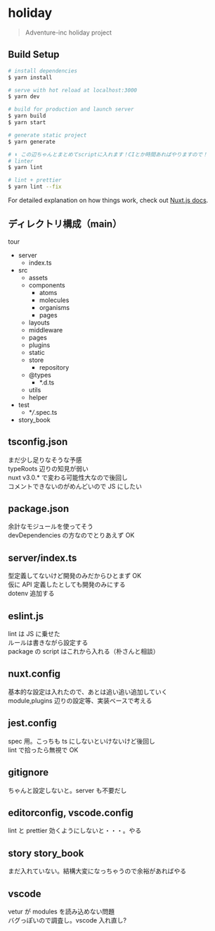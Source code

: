 # holiday

> Adventure-inc holiday project

## Build Setup

```bash
# install dependencies
$ yarn install

# serve with hot reload at localhost:3000
$ yarn dev

# build for production and launch server
$ yarn build
$ yarn start

# generate static project
$ yarn generate

# ⬇︎ この辺ちゃんとまとめてscriptに入れます！CIとか時間あればやりますので！
# linter
$ yarn lint

# lint + prettier
$ yarn lint --fix
```

For detailed explanation on how things work, check out [Nuxt.js docs](https://nuxtjs.org).

## ディレクトリ構成（main）

tour

- server
  - index.ts
- src
  - assets
  - components
    - atoms
    - molecules
    - organisms
    - pages
  - layouts
  - middleware
  - pages
  - plugins
  - static
  - store
    - repository
  - @types
    - \*.d.ts
  - utils
  - helper
- test
  - \*_/_.spec.ts
- story_book

## tsconfig.json

まだ少し足りなそうな予感  
typeRoots 辺りの知見が弱い  
nuxt v3.0.\* で変わる可能性大なので後回し  
コメントできないのがめんどいので JS にしたい

## package.json

余計なモジュールを使ってそう  
devDependencies の方なのでとりあえず OK

## server/index.ts

型定義してないけど開発のみだからひとまず OK  
仮に API 定義したとしても開発のみにする  
dotenv 追加する

## eslint.js

lint は JS に乗せた  
ルールは書きながら設定する  
package の script はこれから入れる（朴さんと相談）

## nuxt.config

基本的な設定は入れたので、あとは追い追い追加していく  
module,plugins 辺りの設定等、実装ベースで考える

## jest.config

spec 用。こっちも ts にしないといけないけど後回し  
lint で拾ったら無視で OK

## gitignore

ちゃんと設定しないと。server も不要だし

## editorconfig, vscode.config

lint と prettier 効くようにしないと・・・。やる

## story story_book

まだ入れていない。結構大変になっちゃうので余裕があればやる

## vscode

vetur が modules を読み込めない問題  
バグっぽいので調査し。vscode 入れ直し?
